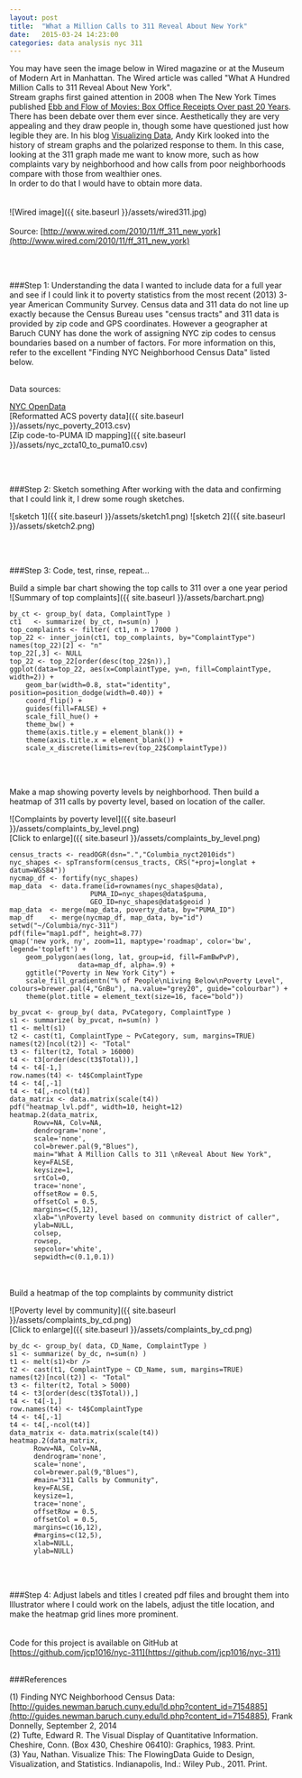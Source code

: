 ```yaml
---
layout: post
title:  "What a Million Calls to 311 Reveal About New York"
date:   2015-03-24 14:23:00
categories: data analysis nyc 311
---
```

You may have seen the image below in Wired magazine or at the Museum of Modern Art in Manhattan.  The Wired article was called "What A Hundred Million Calls to 311 Reveal About New York".  
Stream graphs first gained attention in 2008 when The New York Times published [Ebb and Flow of Movies:  Box Office Receipts Over past 20 Years](http://www.nytimes.com/interactive/2008/02/23/movies/20080223_REVENUE_GRAPHIC.html). There has been debate over them ever since.  Aesthetically they are very appealing and they draw people in, though some have questioned just how legible they are.  In his blog [Visualizing Data](http://www.visualisingdata.com/index.php/2010/08/making-sense-of-streamgraphs/), Andy Kirk looked into the history of stream graphs and the polarized response to them.  In this case, looking at the 311 graph made me want to know more, such as how complaints vary by neighborhood and how calls from poor neighborhoods compare with those from wealthier ones.   
In order to do that I would have to obtain more data.             
<br /><br />
![Wired image]({{ site.baseurl }}/assets/wired311.jpg)
<br /><br />
Source:
[http://www.wired.com/2010/11/ff_311_new_york](http://www.wired.com/2010/11/ff_311_new_york)

<br /><br />

###Step 1:  Understanding the data 
I wanted to include data for a full year and see if I could link it to poverty statistics from the most recent (2013) 3-year American Community Survey. Census data and 311 data do not line up exactly because the Census Bureau uses "census tracts" and 311 data is provided by zip code and GPS coordinates.  However a geographer at Baruch CUNY has done the work of assigning NYC zip codes to census boundaries based on a number of factors.  For more information on this, refer to the excellent "Finding NYC Neighborhood Census Data" listed below.<br >

<br />Data sources:<br />

[NYC OpenData](https://nycopendata.socrata.com/Social-Services/311-Service-Requests-from-2010-to-Present/erm2-nwe9)<br />
[Reformatted ACS poverty data]({{ site.baseurl }}/assets/nyc_poverty_2013.csv)<br />
[Zip code-to-PUMA ID mapping]({{ site.baseurl }}/assets/nyc_zcta10_to_puma10.csv)<br />

<br /><br />

###Step 2:  Sketch something
After working with the data and confirming that I could link it, I drew some rough sketches.<br />

![sketch 1]({{ site.baseurl }}/assets/sketch1.png)
![sketch 2]({{ site.baseurl }}/assets/sketch2.png)

<br /><br />

###Step 3:  Code, test, rinse, repeat...

Build a simple bar chart showing the top calls to 311 over a one year period<br />
![Summary of top complaints]({{ site.baseurl }}/assets/barchart.png)<br />


    by_ct <- group_by( data, ComplaintType )
    ct1   <- summarize( by_ct, n=sum(n) )
    top_complaints <- filter( ct1, n > 17000 )
    top_22 <- inner_join(ct1, top_complaints, by="ComplaintType")
    names(top_22)[2] <- "n"
    top_22[,3] <- NULL
    top_22 <- top_22[order(desc(top_22$n)),]
    ggplot(data=top_22, aes(x=ComplaintType, y=n, fill=ComplaintType, width=2)) +
        geom_bar(width=0.8, stat="identity", position=position_dodge(width=0.40)) +
        coord_flip() +
        guides(fill=FALSE) +
        scale_fill_hue() +
        theme_bw() +
        theme(axis.title.y = element_blank()) +
        theme(axis.title.x = element_blank()) +
        scale_x_discrete(limits=rev(top_22$ComplaintType))
        

<br /><br />

Make a map showing poverty levels by neighborhood.  Then build a heatmap of 311 calls by poverty level, based on location of the caller.<br />

![Complaints by poverty level]({{ site.baseurl }}/assets/complaints_by_level.png)<br />
[Click to enlarge]({{ site.baseurl }}/assets/complaints_by_level.png)
<br />


    census_tracts <- readOGR(dsn=".","Columbia_nyct2010ids")
    nyc_shapes <- spTransform(census_tracts, CRS("+proj=longlat + datum=WGS84"))
    nycmap_df <- fortify(nyc_shapes)
    map_data  <- data.frame(id=rownames(nyc_shapes@data),
                        PUMA_ID=nyc_shapes@data$puma,
                        GEO_ID=nyc_shapes@data$geoid )
    map_data  <- merge(map_data, poverty_data, by="PUMA_ID")
    map_df    <- merge(nycmap_df, map_data, by="id")
    setwd("~/Columbia/nyc-311")
    pdf(file="map1.pdf", height=8.77)
    qmap('new york, ny', zoom=11, maptype='roadmap', color='bw', legend='topleft') +
        geom_polygon(aes(long, lat, group=id, fill=FamBwPvP),
                     data=map_df, alpha=.9) +
        ggtitle("Poverty in New York City") +
        scale_fill_gradientn("% of People\nLiving Below\nPoverty Level", colours=brewer.pal(4,"GnBu"), na.value="grey20", guide="colourbar") +
        theme(plot.title = element_text(size=16, face="bold"))

    by_pvcat <- group_by( data, PvCategory, ComplaintType )
    s1 <- summarize( by_pvcat, n=sum(n) )
    t1 <- melt(s1)
    t2 <- cast(t1, ComplaintType ~ PvCategory, sum, margins=TRUE)
    names(t2)[ncol(t2)] <- "Total"
    t3 <- filter(t2, Total > 16000)
    t4 <- t3[order(desc(t3$Total)),]
    t4 <- t4[-1,]
    row.names(t4) <- t4$ComplaintType
    t4 <- t4[,-1]
    t4 <- t4[,-ncol(t4)]
    data_matrix <- data.matrix(scale(t4))
    pdf("heatmap_lvl.pdf", width=10, height=12)
    heatmap.2(data_matrix,
          Rowv=NA, Colv=NA,
          dendrogram='none',
          scale='none',
          col=brewer.pal(9,"Blues"),
          main="What A Million Calls to 311 \nReveal About New York",
          key=FALSE,
          keysize=1,
          srtCol=0,
          trace='none',
          offsetRow = 0.5,
          offsetCol = 0.5,
          margins=c(5,12),
          xlab="\nPoverty level based on community district of caller",
          ylab=NULL,
          colsep,
          rowsep,
          sepcolor='white',
          sepwidth=c(0.1,0.1))
       
       
<br /><br />
Build a heatmap of the top complaints by community district<br />

![Poverty level by community]({{ site.baseurl }}/assets/complaints_by_cd.png)<br />
[Click to enlarge]({{ site.baseurl }}/assets/complaints_by_cd.png)<br />


    by_dc <- group_by( data, CD_Name, ComplaintType ) 
    s1 <- summarize( by_dc, n=sum(n) ) 
    t1 <- melt(s1)<br />
    t2 <- cast(t1, ComplaintType ~ CD_Name, sum, margins=TRUE) 
    names(t2)[ncol(t2)] <- "Total" 
    t3 <- filter(t2, Total > 5000) 
    t4 <- t3[order(desc(t3$Total)),] 
    t4 <- t4[-1,] 
    row.names(t4) <- t4$ComplaintType 
    t4 <- t4[,-1] 
    t4 <- t4[,-ncol(t4)] 
    data_matrix <- data.matrix(scale(t4)) 
    heatmap.2(data_matrix,
          Rowv=NA, Colv=NA,
          dendrogram='none',
          scale='none',
          col=brewer.pal(9,"Blues"),
          #main="311 Calls by Community",
          key=FALSE,
          keysize=1,
          trace='none',
          offsetRow = 0.5,
          offsetCol = 0.5,
          margins=c(16,12),
          #margins=c(12,5),
          xlab=NULL,
          ylab=NULL)

          
<br /><br />

###Step 4:  Adjust labels and titles
I created pdf files and brought them into Illustrator where I could work on the labels, adjust the title location, and make the heatmap grid lines more prominent.  
<br /><br />
Code for this project is available on GitHub at [https://github.com/jcp1016/nyc-311](https://github.com/jcp1016/nyc-311)
<br /><br />

###References

(1) Finding NYC Neighborhood Census Data:  [http://guides.newman.baruch.cuny.edu/ld.php?content_id=7154885](http://guides.newman.baruch.cuny.edu/ld.php?content_id=7154885), Frank Donnelly, September 2, 2014<br />
(2) Tufte, Edward R. The Visual Display of Quantitative Information. Cheshire, Conn. (Box 430, Cheshire 06410): Graphics, 1983. Print.<br />
(3) Yau, Nathan. Visualize This: The FlowingData Guide to Design, Visualization, and Statistics. Indianapolis, Ind.: Wiley Pub., 2011. Print.<br />

